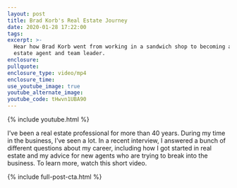 ```yaml
---
layout: post
title: Brad Korb's Real Estate Journey
date: 2020-01-28 17:22:00
tags:
excerpt: >-
  Hear how Brad Korb went from working in a sandwich shop to becoming a real
  estate agent and team leader.
enclosure:
pullquote:
enclosure_type: video/mp4
enclosure_time:
use_youtube_image: true
youtube_alternate_image:
youtube_code: tHwvn1UBA90
---
```


{% include youtube.html %}

I’ve been a real estate professional for more than 40 years. During my time in the business, I’ve seen a lot. In a recent interview, I answered a bunch of different questions about my career, including how I got started in real estate and my advice for new agents who are trying to break into the business. To learn more, watch this short video.

{% include full-post-cta.html %}